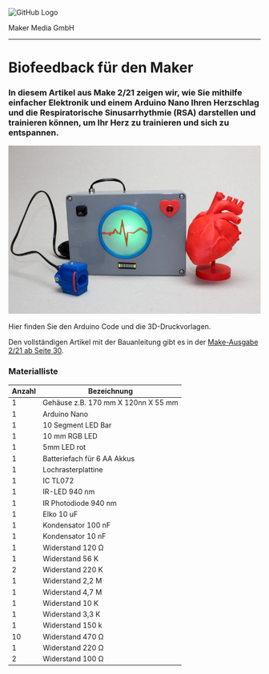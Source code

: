 ![GitHub Logo](http://www.heise.de/make/icons/make_logo.png)

Maker Media GmbH

***

# Biofeedback für den Maker

### In diesem Artikel aus Make 2/21 zeigen wir, wie Sie mithilfe einfacher Elektronik und einem Arduino Nano Ihren Herzschlag und die Respiratorische Sinusarrhythmie (RSA) darstellen und trainieren können, um Ihr Herz zu trainieren und sich zu entspannen.

![Picture](https://github.com/MakeMagazinDE/biofeedback/blob/main/biofeedback.jpg?raw=true) 
 
Hier finden Sie den Arduino Code und die 3D-Druckvorlagen.

Den vollständigen Artikel mit der Bauanleitung gibt es in der [Make-Ausgabe 2/21 ab Seite 30](https://www.heise.de/select/make/). 



### Materialliste

| **Anzahl** | **Bezeichnung**                     |
| :--------- | ----------------------------------- |
| 1          | Gehäuse z.B. 170 mm X 120nn X 55 mm |
| 1          | Arduino Nano                        |
| 1          | 10 Segment LED Bar                  |
| 1          | 10 mm RGB LED                       |
| 1          | 5mm LED rot                         |
| 1          | Batteriefach für 6 AA Akkus         |
| 1          | Lochrasterplattine                  |
| 1          | IC TL072                            |
| 1          | IR-LED 940 nm                       |
| 1          | IR Photodiode 940 nm                |
| 1          | Elko 10 uF                          |
| 1          | Kondensator 100 nF                  |
| 1          | Kondensator 10 nF                   |
| 1          | Widerstand 120 Ω                    |
| 1          | Widerstand 56 K                     |
| 2          | Widerstand 220 K                    |
| 1          | Widerstand 2,2 M                    |
| 1          | Widerstand 4,7 M                    |
| 1          | Widerstand 10 K                     |
| 1          | Widerstand 3,3 K                    |
| 1          | Widerstand 150 k                    |
| 10         | Widerstand 470 Ω                    |
| 1          | Widerstand 220 Ω                    |
| 2          | Widerstand 100 Ω                    |
